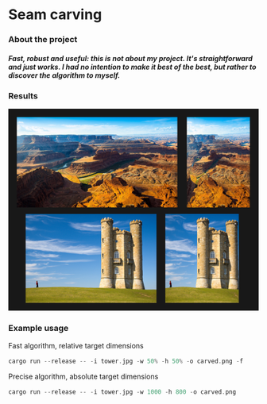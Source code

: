 # Seam carving

### About the project
##### Fast, robust and useful: this is not about my project. It's straightforward and just works. I had no intention to make it best of the best, but rather to discover the algorithm to myself.

### Results
![Demo](https://github.com/mipselqq/seam-carving/blob/main/images/illustration.jpg?raw=true "Demo")

### Example usage
Fast algorithm, relative target dimensions
```rust
cargo run --release -- -i tower.jpg -w 50% -h 50% -o carved.png -f
```
Precise algorithm, absolute target dimensions
```rust
cargo run --release -- -i tower.jpg -w 1000 -h 800 -o carved.png
```
